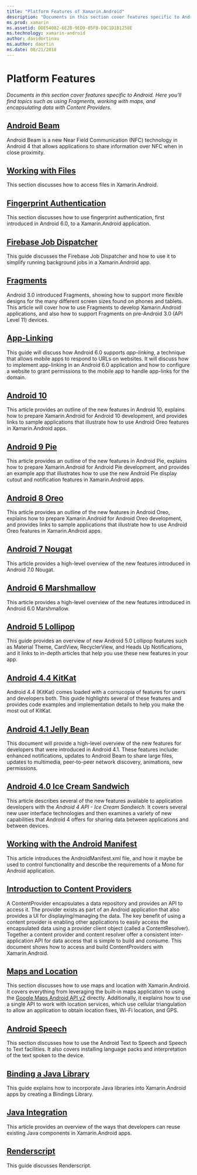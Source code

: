 ```yaml
---
title: "Platform Features of Xamarin.Android"
description: "Documents in this section cover features specific to Android. Here you'll find topics such as using Fragments, working with maps, and encapsulating data with Content Providers."
ms.prod: xamarin
ms.assetid: DDE54082-6E2B-9ED9-05FB-D9C1D1B1258E
ms.technology: xamarin-android
author: davidortinau
ms.author: daortin
ms.date: 08/21/2018
---
```


# Platform Features

_Documents in this section cover features specific to Android. Here you'll find topics such as using Fragments, working with maps, and encapsulating data with Content Providers._

## [Android Beam](~/android/platform/android-beam.md)

Android Beam is a new Near Field Communication (NFC) technology in
Android 4 that allows applications to share information over NFC when
in close proximity.

## [Working with Files](~/android/platform/files/index.md)

This section discusses how to access files in Xamarin.Android.

## [Fingerprint Authentication](~/android/platform/fingerprint-authentication/index.md)

This section discusses how to use fingerprint authentication, first
introduced in Android 6.0, to a Xamarin.Android application.

## [Firebase Job Dispatcher](~/android/platform/firebase-job-dispatcher.md)

This guide discusses the Firebase Job Dispatcher and how to use it to
simplify running background jobs in a Xamarin.Android app.

## [Fragments](~/android/platform/fragments/index.md)

Android 3.0 introduced Fragments, showing how to support more flexible
designs for the many different screen sizes found on phones and
tablets. This article will cover how to use Fragments to develop
Xamarin.Android applications, and also how to support Fragments on
pre-Android 3.0 (API Level 11) devices.

## [App-Linking](~/android/platform/app-linking.md)

This guide will discuss how Android 6.0 supports _app-linking_, a
technique that allows mobile apps to respond to URLs on websites. It
will discuss how to implement app-linking in an Android 6.0 application
and how to configure a website to grant permissions to the mobile app
to handle app-links for the domain.

## [Android 10](~/android/platform/android-10.md)

This article provides an outline of the new features in Android 10,
explains how to prepare Xamarin.Android for Android 10 development,
and provides links to sample applications that illustrate how to use
Android Oreo features in Xamarin.Android apps.

## [Android 9 Pie](~/android/platform/pie.md)

This article provides an outline of the new features in Android Pie,
explains how to prepare Xamarin.Android for Android Pie development,
and provides an example app that illustrates how to use the new Android
Pie display cutout and notification features in Xamarin.Android apps.

## [Android 8 Oreo](~/android/platform/oreo.md)

This article provides an outline of the new features in Android Oreo,
explains how to prepare Xamarin.Android for Android Oreo development,
and provides links to sample applications that illustrate how to use
Android Oreo features in Xamarin.Android apps.

## [Android 7 Nougat](~/android/platform/nougat.md)

This article provides a high-level overview of the new features
introduced in Android 7.0 Nougat.

## [Android 6 Marshmallow](~/android/platform/marshmallow.md)

This article provides a high-level overview of the new features
introduced in Android 6.0 Marshmallow.

## [Android 5 Lollipop](~/android/platform/lollipop.md)

This guide provides an overview of new Android 5.0 Lollipop features such as
Material Theme, CardView, RecyclerView, and Heads Up Notifications, and
it links to in-depth articles that help you use these new features in
your app.

## [Android 4.4 KitKat](~/android/platform/kitkat.md)

Android 4.4 (KitKat) comes loaded with a cornucopia of features for
users and developers both. This guide highlights several of these
features and provides code examples and implementation details to help
you make the most out of KitKat.

## [Android 4.1 Jelly Bean](~/android/platform/jelly-bean.md)

This document will provide a high-level overview of the new features
for developers that were introduced in Android 4.1. These features
include: enhanced notifications, updates to Android Beam to share large
files, updates to multimedia, peer-to-peer network discovery,
animations, new permissions.

## [Android 4.0 Ice Cream Sandwich](~/android/platform/ice-cream-sandwich.md)

This article describes several of the new features available to
application developers with the *Android 4 API - Ice Cream Sandwich*.
It covers several new user interface technologies and then examines a
variety of new capabilities that Android 4 offers for sharing data
between applications and between devices.

## [Working with the Android Manifest](android-manifest.md)

This article introduces the AndroidManifest.xml file, and how it maybe
be used to control functionality and describe the requirements of a
Mono for Android application.

## [Introduction to Content Providers](~/android/platform/content-providers/index.md)

A ContentProvider encapsulates a data repository and provides an API to
access it. The provider exists as part of an Android application that
also provides a UI for displaying/managing the data. The key benefit of
using a content provider is enabling other applications to easily
access the encapsulated data using a provider client object (called a
ContentResolver). Together a content provider and content resolver
offer a consistent inter-application API for data access that is simple
to build and consume. This document shows how to access and build
ContentProviders with Xamarin.Android.

## [Maps and Location](~/android/platform/maps-and-location/index.md)

This section discusses how to use maps and location with
Xamarin.Android. It covers everything from leveraging the built-in maps
application to using the
[Google Maps Android API v2](https://developers.google.com/maps/documentation/android/)
directly. Additionally, it explains how to use a single API to work
with location services, which use cellular triangulation to allow an
application to obtain location fixes, Wi-Fi location, and GPS.

## [Android Speech](~/android/platform/speech.md)

This section discusses how to use the Android Text to Speech and Speech
to Text facilities. It also covers installing language packs and
interpretation of the text spoken to the device.

## [Binding a Java Library](binding-java-library/index.md)

This guide explains how to incorporate Java libraries into
Xamarin.Android apps by creating a Bindings Library.

## [Java Integration](java-integration/index.md)

This article provides an overview of the ways that developers can reuse
existing Java components in Xamarin.Android apps.

## [Renderscript](renderscript.md)

This guide discusses Renderscript.
